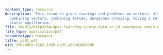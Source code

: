 ```yaml
---
content_type: resource
description: 'This resource gives readings and problems on vectors: displacement,
  combining vectors, combining forces, dangerous crossing, moving a refrigerator and
  static equilibrium.'
file: /media/https%3A/open-learning-course-data-rc.s3.amazonaws.com/8-01l-physics-i-classical-mechanics-fall-2005/259cddfa65631d00e297a20bd1bb899b_ps01.pdf
file_type: application/pdf
resourcetype: Document
title: ps01.pdf
uid: 259cddfa-6563-1d00-e297-a20bd1bb899b
---
```

